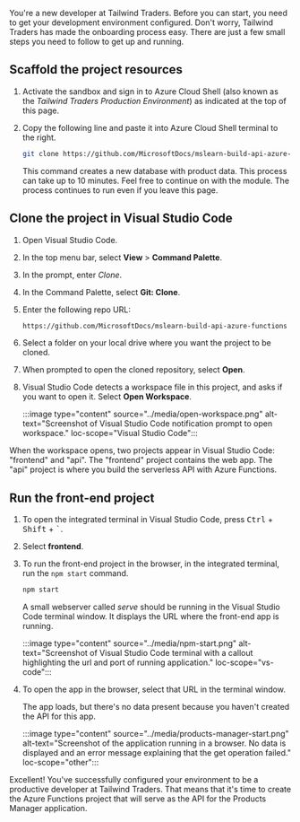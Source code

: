 You're a new developer at Tailwind Traders. Before you can start, you need to get your development environment configured. Don't worry, Tailwind Traders has made the onboarding process easy. There are just a few small steps you need to follow to get up and running.

## Scaffold the project resources

1. Activate the sandbox and sign in to Azure Cloud Shell (also known as the *Tailwind Traders Production Environment*) as indicated at the top of this page.

1. Copy the following line and paste it into Azure Cloud Shell terminal to the right.

   ```bash
   git clone https://github.com/MicrosoftDocs/mslearn-build-api-azure-functions && ./mslearn-build-api-azure-functions/DB_SETUP/CREATE_DATABASE.sh
   ```

   This command creates a new database with product data. This process can take up to 10 minutes. Feel free to continue on with the module. The process continues to run even if you leave this page.

## Clone the project in Visual Studio Code

1. Open Visual Studio Code.

1. In the top menu bar, select **View** > **Command Palette**.

1. In the prompt, enter *Clone*.

1. In the Command Palette, select **Git: Clone**.

1. Enter the following repo URL:

   ```bash
   https://github.com/MicrosoftDocs/mslearn-build-api-azure-functions
   ```

1. Select a folder on your local drive where you want the project to be cloned.

1. When prompted to open the cloned repository, select **Open**.

1. Visual Studio Code detects a workspace file in this project, and asks if you want to open it. Select **Open Workspace**.

   :::image type="content" source="../media/open-workspace.png" alt-text="Screenshot of Visual Studio Code notification prompt to open workspace." loc-scope="Visual Studio Code":::

When the workspace opens, two projects appear in Visual Studio Code: "frontend" and "api". The "frontend" project contains the web app. The "api" project is where you build the serverless API with Azure Functions.

## Run the front-end project

1. To open the integrated terminal in Visual Studio Code, press <kbd>Ctrl</kbd> + <kbd>Shift</kbd> + <kbd>`</kbd>.

1. Select **frontend**.

1. To run the front-end project in the browser, in the integrated terminal, run the `npm start` command.

   ```bash
   npm start
   ```

   A small webserver called *serve* should be running in the Visual Studio Code terminal window. It displays the URL where the front-end app is running.

   :::image type="content" source="../media/npm-start.png" alt-text="Screenshot of Visual Studio Code terminal with a callout highlighting the url and port of running application." loc-scope="vs-code":::

1. To open the app in the browser, select that URL in the terminal window.

   The app loads, but there's no data present because you haven't created the API for this app.

   :::image type="content" source="../media/products-manager-start.png" alt-text="Screenshot of the application running in a browser. No data is displayed and an error message explaining that the get operation failed." loc-scope="other"::: <!-- no-loc -->

Excellent! You've successfully configured your environment to be a productive developer at Tailwind Traders. That means that it's time to create the Azure Functions project that will serve as the API for the Products Manager application.
